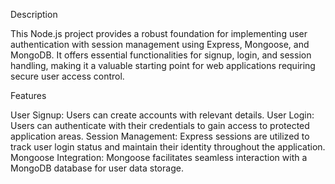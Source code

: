Description

This Node.js project provides a robust foundation for implementing user authentication with session management using Express, Mongoose, and MongoDB. It offers essential functionalities for signup, login, and session handling, making it a valuable starting point for web applications requiring secure user access control.

Features

User Signup: Users can create accounts with relevant details.
User Login: Users can authenticate with their credentials to gain access to protected application areas.
Session Management: Express sessions are utilized to track user login status and maintain their identity throughout the application.
Mongoose Integration: Mongoose facilitates seamless interaction with a MongoDB database for user data storage.
